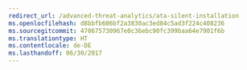 ```yaml
---
redirect_url: /advanced-threat-analytics/ata-silent-installation
ms.openlocfilehash: d8bbfb606bf2a3830ac3ed84c5ad3f224c408236
ms.sourcegitcommit: 470675730967e0c36ebc90fc399baa64e7901f6b
ms.translationtype: HT
ms.contentlocale: de-DE
ms.lasthandoff: 06/30/2017
---
```

